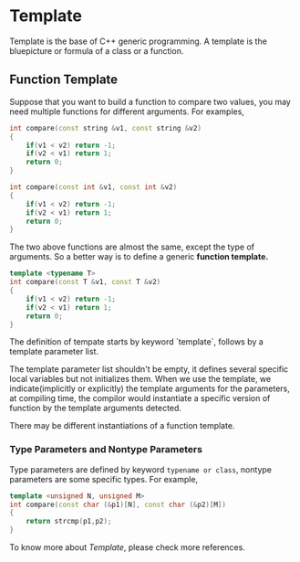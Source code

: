 # Template

Template is the base of C++ generic programming. A template is the bluepicture or formula of a class or a function.

## Function Template

Suppose that you want to build a function to compare two values, you may need multiple functions for different arguments. For examples,

```cpp
int compare(const string &v1, const string &v2)
{
    if(v1 < v2) return -1;
    if(v2 < v1) return 1;
    return 0;
}

int compare(const int &v1, const int &v2)
{
    if(v1 < v2) return -1;
    if(v2 < v1) return 1;
    return 0;
}
```

The two above functions are almost the same, except the type of arguments. So a better way is to define a generic **function template.**

```cpp
template <typename T>
int compare(const T &v1, const T &v2)
{
    if(v1 < v2) return -1;
    if(v2 < v1) return 1;
    return 0;
}
```

The definition of tempate starts by keyword \`template\`, follows by a template parameter list.

The template parameter list shouldn't be empty, it defines several specific local variables but not initializes them. When we use the template, we indicate(implicitly or explicitly) the template arguments for the parameters, at compiling time, the compilor would instantiate a specific version of function by the template arguments detected.

There may be different instantiations of a function template.

### Type Parameters and Nontype Parameters

Type parameters are defined by keyword `typename or class`, nontype parameters are some specific types. For example,

```cpp
template <unsigned N, unsigned M>
int compare(const char (&p1)[N], const char (&p2)[M])
{
    return strcmp(p1,p2);
}
```

To know more about _Template_, please check more references.







